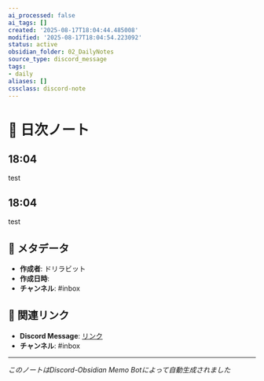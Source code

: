 ```yaml
---
ai_processed: false
ai_tags: []
created: '2025-08-17T18:04:44.485008'
modified: '2025-08-17T18:04:54.223092'
status: active
obsidian_folder: 02_DailyNotes
source_type: discord_message
tags:
- daily
aliases: []
cssclass: discord-note
---
```



# 📝 日次ノート

## 18:04

test

## 18:04

test

## 📅 メタデータ

- **作成者**: ドリラビット
- **作成日時**:
- **チャンネル**: #inbox

## 🔗 関連リンク

- **Discord Message**: [リンク](https://discord.com/channels/)
- **チャンネル**: #inbox

---
*このノートはDiscord-Obsidian Memo Botによって自動生成されました*
